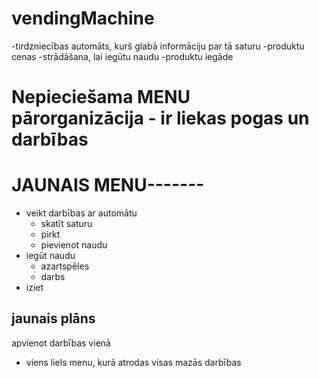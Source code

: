 # vendingMachine

-tirdzniecības automāts, kurš glabā informāciju par tā saturu
-produktu cenas
-strādāšana, lai iegūtu naudu
-produktu iegāde

# Nepieciešama MENU pārorganizācija - ir liekas pogas un darbības
# JAUNAIS MENU-------
- veikt darbības ar automātu
    - skatīt saturu
    - pirkt
    - pievienot naudu
- iegūt naudu
    - azartspēles
    - darbs
- iziet


## jaunais plāns

apvienot darbības vienā
- viens liels menu, kurā atrodas visas mazās darbības
